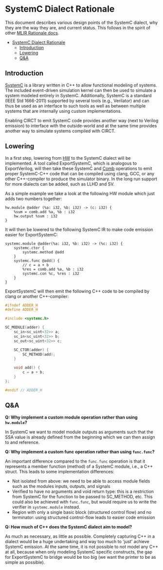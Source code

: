 # SystemC Dialect Rationale

This document describes various design points of the SystemC dialect, why they
are the way they are, and current status. This follows in the spirit of other
[MLIR Rationale docs](https://mlir.llvm.org/docs/Rationale/).

- [SystemC Dialect Rationale](#systemc-dialect-rationale)
  - [Introduction](#introduction)
  - [Lowering](#lowering)
  - [Q&A](#qa)


## Introduction

[SystemC](https://en.wikipedia.org/wiki/SystemC) is a library written in C++
to allow functional modeling of systems. The included event-driven simulation
kernel can then be used to simulate a system modeled entirely in SystemC.
Additionally, SystemC is a standard (IEEE Std 1666-2011) supported by several
tools (e.g., Verilator) and can thus be used as an interface to such tools as
well as between multiple systems that are internally using custom
implementations.

Enabling CIRCT to emit SystemC code provides another way (next to Verilog
emission) to interface with the outside-world and at the same time
provides another way to simulate systems compiled with CIRCT.

## Lowering

In a first step, lowering from [HW](https://circt.llvm.org/docs/Dialects/HW/)
to the SystemC dialect will be implemented. A tool called ExportSystemC,
which is analogous to ExportVerilog, will then take these SystemC and
[Comb](https://circt.llvm.org/docs/Dialects/Comb/) operations to emit proper
SystemC-C++ code that can be compiled using clang, GCC, or any other
C++-compiler to produce the simulator binary. In the long run support for more
dialects can be added, such as LLHD and SV.

As a simple example we take a look at the following HW module which just adds
two numbers together:

```mlir
hw.module @adder (%a: i32, %b: i32) -> (c: i32) {
    %sum = comb.add %a, %b : i32
    hw.output %sum : i32
}
```

It will then be lowered to the following SystemC IR to make code emission
easier for ExportSystemC:

```mlir
systemc.module @adder(%a: i32, %b: i32) -> (%c: i32) {
    systemc.ctor {
        systemc.method @add
    }
    systemc.func @add() {
        // c = a + b
        %res = comb.add %a, %b : i32
        systemc.con %c, %res : i32
    }
}
```

ExportSystemC will then emit the following C++ code to be compiled by clang or
another C++-compiler:

```cpp
#ifndef ADDER_H
#define ADDER_H

#include <systemc.h>

SC_MODULE(adder) {
    sc_in<sc_uint<32>> a;
    sc_in<sc_uint<32>> b;
    sc_out<sc_uint<32>> c;

    SC_CTOR(adder) {
        SC_METHOD(add);
    }

    void add() {
        c = a + b;
    }
};

#endif // ADDER_H
```


## Q&A

**Q: Why implement a custom module operation rather than using `hw.module`?**

In SystemC we want to model module outputs as arguments such that the SSA value
is already defined from the beginning which we can then assign to and reference.

**Q: Why implement a custom func operation rather than using `func.func`?**

An important difference compared to the `func.func` operation is that it
represents a member function (method) of a SystemC module, i.e., a C++ struct.
This leads to some implementation differences:
* Not isolated from above: we need to be able to access module fields such as
  the modules inputs, outputs, and signals
* Verified to have no arguments and void return type: this is a restriction
  from SystemC for the function to be passed to SC_METHOD, etc. This could 
  also be achieved with `func.func`, but would require us to write the verifier
  in `systemc.module` instead.
* Region with only a single basic block (structured control flow) and no
  terminator: using structured control-flow leads to easier code emission

**Q: How much of C++ does the SystemC dialect aim to model?**

As much as necessary, as little as possible. Completely capturing C++ in a
dialect would be a huge undertaking and way too much to 'just' achieve SystemC
emission. At the same time, it is not possible to not model any C++ at all,
because when only modeling SystemC specific constructs, the gap for
ExportSystemC to bridge would be too big (we want the printer to be as simple
as possible).
